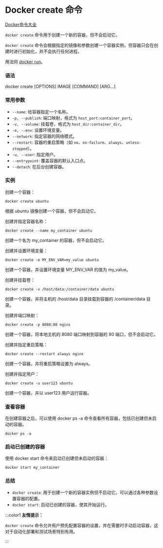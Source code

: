 # Docker create 命令

[Docker命令大全](./docker-command-manual.md)

`docker create` 命令用于创建一个新的容器，但不会启动它。

`docker create` 命令会根据指定的镜像和参数创建一个容器实例，但容器只会在创建时进行初始化，并不会执行任何进程。

用法同 [docker run](https://www.tuonioooo.com/docker/docker-run-command.html)。

### 语法
docker create [OPTIONS] IMAGE [COMMAND] [ARG...]

### 常用参数
+ `--name`: 给容器指定一个名称。
+ `-p, --publish`: 端口映射，格式为 `host_port:container_port`。
+ `-v, --volume`: 挂载卷，格式为 `host_dir:container_dir`。
+ `-e, --env`: 设置环境变量。
+ `--network`: 指定容器的网络模式。
+ `--restart`: 容器的重启策略（如 `no`、`on-failure`、`always`、`unless-stopped`）。
+ `-u, --user`: 指定用户。
+ `--entrypoint`: 覆盖容器的默认入口点。
+ `--detach`: 在后台创建容器。

### 实例
创建一个容器：

```shell
docker create ubuntu
```

根据 ubuntu 镜像创建一个容器，但不会启动它。

创建并指定容器名称：

```shell
docker create --name my_container ubuntu
```

创建一个名为 my_container 的容器，但不会启动它。

创建并设置环境变量：

```shell
docker create -e MY_ENV_VAR=my_value ubuntu
```

创建一个容器，并设置环境变量 MY_ENV_VAR 的值为 my_value。

创建并挂载卷：

```shell
docker create -v /host/data:/container/data ubuntu
```

创建一个容器，并将主机的 /host/data 目录挂载到容器的 /container/data 目录。

创建并端口映射：

```shell
docker create -p 8080:80 nginx
```

创建一个容器，将本地主机的 8080 端口映射到容器的 80 端口，但不会启动它。

创建并指定重启策略：

```shell
docker create --restart always nginx
```

创建一个容器，并将重启策略设置为 always。

创建并指定用户：

```shell
docker create -u user123 ubuntu
```

创建一个容器，并以 user123 用户运行容器。

### 查看容器
在创建容器之后，可以使用 docker ps -a 命令查看所有容器，包括已创建但未启动的容器。

```shell
docker ps -a
```

### 启动已创建的容器
使用 docker start 命令来启动已创建但未启动的容器：

```shell
docker start my_container
```

### 总结
+ `docker create`: 用于创建一个新的容器实例但不启动它。可以通过各种参数设置容器的配置。
+ `docker start`: 启动已创建的容器，使其开始运行。

:::color1
**友情提示：**

`docker create` 命令允许用户预先配置容器的设置，并在需要时手动启动容器，这对于自动化部署和测试场景特别有用。

:::